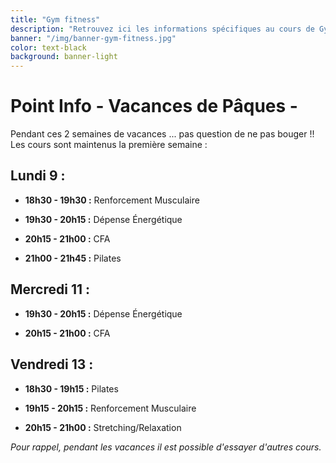 ```yaml
---
title: "Gym fitness"
description: "Retrouvez ici les informations spécifiques au cours de Gym Fitness<br> (horaires de vancances, stages...)"
banner: "/img/banner-gym-fitness.jpg"
color: text-black
background: banner-light
---
```

# Point Info - Vacances de Pâques -

Pendant ces 2 semaines de vacances ... pas question de ne pas bouger !! Les cours sont maintenus la première semaine :

## Lundi 9 :

- **18h30 - 19h30 :** Renforcement Musculaire

- **19h30 - 20h15 :** Dépense Énergétique

- **20h15 - 21h00 :** CFA

- **21h00 - 21h45 :** Pilates

## Mercredi 11 :

- **19h30 - 20h15 :** Dépense Énergétique

- **20h15 - 21h00 :** CFA

## Vendredi 13 :

- **18h30 - 19h15 :** Pilates

- **19h15 - 20h15 :** Renforcement Musculaire

- **20h15 - 21h00 :** Stretching/Relaxation

*Pour rappel, pendant les vacances il est possible d'essayer d'autres cours.*
